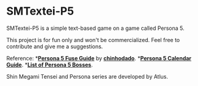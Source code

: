 SMTextei-P5
===========

SMTextei-P5 is a simple text-based game on a game called Persona 5.

This project is for fun only and won't be commercialized. Feel free to contribute and give me a suggestions.

Reference:
*[**Persona 5 Fuse Guide**](https://chinhodado.github.io/persona5_calculator/#/list) by [**chinhodado**](https://github.com/chinhodado).
*[**Persona 5 Calendar Guide**](https://www.reddit.com/r/Persona5/comments/6f2mwr/persona_5_calendar_guide_plan_your_day_to_day/?st=j7fqh22t&sh=a1aa50e2).
*[**List of Persona 5 Bosses**](http://megamitensei.wikia.com/wiki/List_of_Persona_5_Bosses).


Shin Megami Tensei and Persona series are developed by Atlus.
